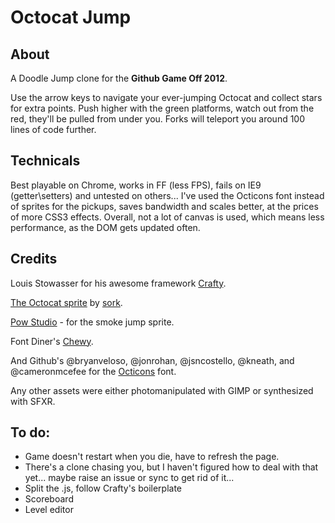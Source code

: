 Octocat Jump
============

About
-----
A Doodle Jump clone for the **Github Game Off 2012**.

Use the arrow keys to navigate your ever-jumping Octocat and collect stars for extra points.
Push higher with the green platforms, watch out from the red, they'll be pulled from under you.
Forks will teleport you around 100 lines of code further.


Technicals
----------
Best playable on Chrome, works in FF (less FPS), fails on IE9 (getter\setters) and untested on others...
I've used the Octicons font instead of sprites for the pickups, saves bandwidth and scales better,
at the prices of more CSS3 effects.
Overall, not a lot of canvas is used, which means less performance, as the DOM gets updated often.

Credits
-------
Louis Stowasser for his awesome framework [Crafty](http://craftyjs.com).

[The Octocat sprite](https://github.com/mozilla/BrowserQuest/blob/master/client/img/3/octocat.png) by [sork](https://github.com/sork).

[Pow Studio](http://powstudios.com/content/smoke-animation-pack-1) - for the smoke jump sprite.

Font Diner's [Chewy](http://www.google.com/webfonts/specimen/Chewy).

And Github's @bryanveloso, @jonrohan, @jsncostello, @kneath, and @cameronmcefee for the [Octicons](https://github.com/styleguide/css/7.0) font.

Any other assets were either photomanipulated with GIMP or synthesized with SFXR.

To do:
------
* Game doesn't restart when you die, have to refresh the page.
* There's a clone chasing you, but I haven't figured how to deal with that yet... maybe raise an issue or sync to get rid of it...
* Split the .js, follow Crafty's boilerplate
* Scoreboard
* Level editor
